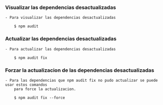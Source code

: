 

### Visualizar las dependencias desactualizadas
    - Para visualizar las dependencias desactualizadas
        
        $ npm audit


### Actualizar las dependencias desactualizadas

    - Para actualizar las dependencias desactualizadas
        
        $ npm audit fix


### Forzar la actualizacion de las dependencias desactualizadas

    - Para las dependencias que npm audit fix no pudo actualizar se puede usar estos comandos 
        para force la actualizacion.

        $ npm audit fix --force